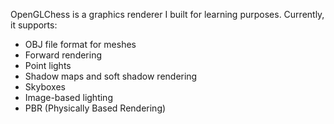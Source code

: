 OpenGLChess is a graphics renderer I built for learning purposes. Currently, it supports:

-  OBJ file format for meshes
-  Forward rendering
-  Point lights
-  Shadow maps and soft shadow rendering
-  Skyboxes
-  Image-based lighting
-  PBR (Physically Based Rendering)
